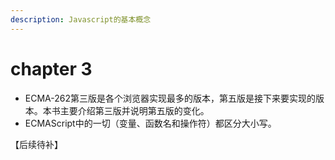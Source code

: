 ```yaml
---
description: Javascript的基本概念
---
```


# chapter 3

- ECMA-262第三版是各个浏览器实现最多的版本，第五版是接下来要实现的版本。本书主要介绍第三版并说明第五版的变化。
- ECMAScript中的一切（变量、函数名和操作符）都区分大小写。



【后续待补】